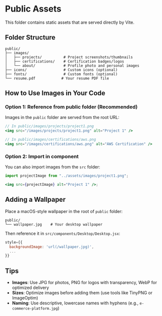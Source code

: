 # Public Assets

This folder contains static assets that are served directly by Vite.

## Folder Structure

```
public/
├── images/
│   ├── projects/          # Project screenshots/thumbnails
│   ├── certifications/    # Certification badges/logos
│   └── about/             # Profile photo and personal images
├── icons/                 # Custom icons (optional)
├── fonts/                 # Custom fonts (optional)
└── resume.pdf            # Your resume PDF file
```

## How to Use Images in Your Code

### Option 1: Reference from public folder (Recommended)

Images in the `public` folder are served from the root URL:

```jsx
// In public/images/projects/project1.png
<img src="/images/projects/project1.png" alt="Project 1" />

// In public/images/certifications/aws.png
<img src="/images/certifications/aws.png" alt="AWS Certification" />
```

### Option 2: Import in component

You can also import images from the `src` folder:

```jsx
import projectImage from "../assets/images/project1.png";

<img src={projectImage} alt="Project 1" />;
```

## Adding a Wallpaper

Place a macOS-style wallpaper in the root of `public` folder:

```
public/
└── wallpaper.jpg    # Your desktop wallpaper
```

Then reference it in `src/components/Desktop/Desktop.jsx`:

```jsx
style={{
  backgroundImage: 'url(/wallpaper.jpg)',
  ...
}}
```

## Tips

- **Images**: Use JPG for photos, PNG for logos with transparency, WebP for optimized delivery
- **Sizes**: Optimize images before adding them (use tools like TinyPNG or ImageOptim)
- **Naming**: Use descriptive, lowercase names with hyphens (e.g., `e-commerce-platform.jpg`)
